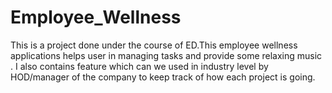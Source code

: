 # Employee_Wellness
This is a project done under the course of ED.This employee wellness applications helps user in managing tasks and provide some relaxing music . I also contains feature which can we used in industry level by HOD/manager of the company to keep track of how each project is going.

